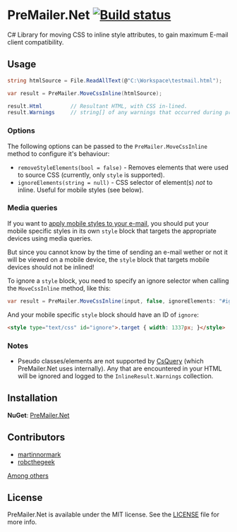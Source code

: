 # PreMailer.Net [![Build status](https://ci.appveyor.com/api/projects/status/30dh8owf89pxg9bt)](https://ci.appveyor.com/project/milkshakesoftware/premailer-net)

C# Library for moving CSS to inline style attributes, to gain maximum E-mail client compatibility.

## Usage

```csharp
string htmlSource = File.ReadAllText(@"C:\Workspace\testmail.html");

var result = PreMailer.MoveCssInline(htmlSource);

result.Html 		// Resultant HTML, with CSS in-lined.
result.Warnings 	// string[] of any warnings that occurred during processing.
```

### Options
The following options can be passed to the `PreMailer.MoveCssInline` method to configure it's behaviour:

- `removeStyleElements(bool = false)` - Removes elements that were used to source CSS (currently, only `style` is supported).
- `ignoreElements(string = null)` - CSS selector of element(s) _not_ to inline. Useful for mobile styles (see below).

### Media queries
If you want to [apply mobile styles to your e-mail](http://help.campaignmonitor.com/topic.aspx?t=164), you should put your
mobile specific styles in its own `style` block that targets the appropriate devices using media queries.

But since you cannot know by the time of sending an e-mail wether or not it will be viewed on a mobile device, the `style` 
block that targets mobile devices should not be inlined!

To ignore a `style` block, you need to specify an ignore selector when calling the `MoveCssInline` method, like this:

```csharp
var result = PreMailer.MoveCssInline(input, false, ignoreElements: "#ignore");
```
    
And your mobile specific `style` block should have an ID of `ignore`:
    
```html
<style type="text/css" id="ignore">.target { width: 1337px; }</style>
```

### Notes

- Pseudo classes/elements are not supported by [CsQuery](https://github.com/jamietre/CsQuery) (which PreMailer.Net uses internally).  Any that are encountered in your HTML will be ignored and logged to the `InlineResult.Warnings` collection.

## Installation
**NuGet**: [PreMailer.Net](http://nuget.org/List/Packages/PreMailer.Net)

## Contributors

* [martinnormark](https://github.com/martinnormark)
* [robcthegeek](https://github.com/robcthegeek)

[Among others](https://github.com/milkshakesoftware/PreMailer.Net/graphs/contributors)

## License

PreMailer.Net is available under the MIT license. See the [LICENSE](https://github.com/milkshakesoftware/PreMailer.Net/blob/master/LICENSE) file for more info.
